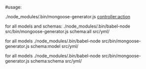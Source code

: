 #usage:

./node_modules/.bin/mongoose-generator.js <controller:action> <directory>

for all models and schemas:
./node_modules/.bin/babel-node src/bin/mongoose-generator.js schema:all src/yml/

for all models
./node_modules/.bin/babel-node src/bin/mongoose-generator.js schema:model src/yml/

for all models
./node_modules/.bin/babel-node src/bin/mongoose-generator.js schema:schema src/yml/